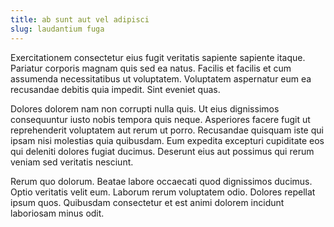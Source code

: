 ```yaml
---
title: ab sunt aut vel adipisci
slug: laudantium fuga
---
```


Exercitationem consectetur eius fugit veritatis sapiente sapiente itaque. Pariatur corporis magnam quis sed ea natus. Facilis et facilis et cum assumenda necessitatibus ut voluptatem. Voluptatem aspernatur eum ea recusandae debitis quia impedit. Sint eveniet quas.

Dolores dolorem nam non corrupti nulla quis. Ut eius dignissimos consequuntur iusto nobis tempora quis neque. Asperiores facere fugit ut reprehenderit voluptatem aut rerum ut porro. Recusandae quisquam iste qui ipsam nisi molestias quia quibusdam. Eum expedita excepturi cupiditate eos qui deleniti dolores fugiat ducimus. Deserunt eius aut possimus qui rerum veniam sed veritatis nesciunt.

Rerum quo dolorum. Beatae labore occaecati quod dignissimos ducimus. Optio veritatis velit eum. Laborum rerum voluptatem odio. Dolores repellat ipsum quos. Quibusdam consectetur et est animi dolorem incidunt laboriosam minus odit.
